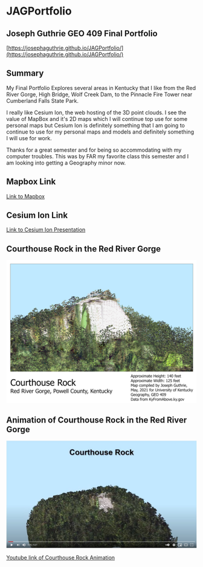 # JAGPortfolio
## Joseph Guthrie GEO 409 Final Portfolio

[https://josephaguthrie.github.io/JAGPortfolio/](https://josephaguthrie.github.io/JAGPortfolio/)

## Summary

My Final Portfolio Explores several areas in Kentucky that I like from the Red River Gorge, High Bridge, Wolf Creek Dam, to the Pinnacle Fire Tower near Cumberland Falls State Park.

I really like Cesium Ion, the web hosting of the 3D point clouds.  I see the value of MapBox and it's 2D maps which I will continue top use for some personal maps but Cesium Ion is definitely something that I am going to continue to use for my personal maps and models and definitely something I will use for work.

Thanks for a great semester and for being so accommodating with my computer troubles.  This was by FAR my favorite class this semester and I am looking into getting a Geography minor now.


## Mapbox Link

[Link to Mapbox](sitemap/index.html)

## Cesium Ion Link

[Link to Cesium Ion Presentation](https://cesium.com/ion/stories/viewer/?id=5deddd77-6ad9-427c-886d-ff1eb8c23163)


## Courthouse Rock in the Red River Gorge

![Courthouse Rock in the Red River Gorge](CourthouseRockLayout.jpg)


## Animation of Courthouse Rock in the Red River Gorge

![Courthouse Rock Youtube animation Screen Shot](Screenshot_Youtube_Animation_Courthouse_Rock.jpg)

[Youtube link of Courthouse Rock Animation](https://youtu.be/G72U5XA_0WY)